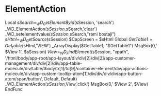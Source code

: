 # ElementAction
Local $sSearch = _WD_GetElementByid($sSession, 'search')   _WD_ElementAction($sSession,$sSearch,'clear')    _WD_setelementvalue($sSession,$sSearch,"rami bostaji")    $sHtml = _WD_GetSource($sSession) $CapScreen = $sHtml  Global $GetTable1 = Get_table($sHtml,'VIEW')  _ArrayDisplay($GetTable1, "$GetTable1")  MsgBox(0,' $View 1', $sSession) $View =_WD_FindElement($sSession, "xpath", '/html/body/app-root/app-layout/div/div[2]/div[2]/app-customer-management/div/div[2]/div/app-table-molecule/div/table/tbody/tr[1]/td[9]/container-element/div/app-actions-molecule/div/app-custom-tooltip-atom[1]/div/div/div/div/app-button-atom/span/button', Default,  Default) _WD_ElementAction($sSession,$View,'click') MsgBox(0,' $View 2', $View) EndFunc
